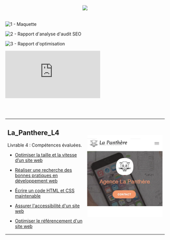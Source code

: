 # <p align="center"><a href="https://github.com/franckdun/Learning-plan_Openclassrooms"><img src="https://img.shields.io/badge/🏠-🎓%20Web developer training Openclassrooms 2022%20🎓-7986CB" width="750" ></a></p>

![ 1 - Maquette ](https://github.com/franckdun/maquette-la_panthere)

![ 2 - Rapport d'analyse d'audit SEO ](https://github.com/franckdun/Projet-4_rapport-optimisation)

![ 3 - Rapport d'optimisation ](https://github.com/franckdun/Projet-4_rapport-optimisation)

![ 4 - Site Agence web design La Panthère ](https://franckdun.github.io/La_Panthere_L4/la_panthere_agence_web_design.html)

<!-- presentation -->
<div align="center">
  <table>
	<tr>
	   <td width="50%">
	   <h2>La_Panthere_L4</h2>
     <p>Livrable 4 : Compétences évaluées.</p>
     
* [Optimiser la taille et la vitesse d’un site web](https://franckdun.github.io/La_Panthere_L4/la_panthere_agence_web_design.html)
	
* [Réaliser une recherche des bonnes pratiques en développement web](https://franckdun.github.io/La_Panthere_L4/la_panthere_agence_web_design.html)

* [Écrire un code HTML et CSS maintenable](https://franckdun.github.io/La_Panthere_L4/la_panthere_agence_web_design.html)

* [Assurer l'accessibilité d'un site web](https://franckdun.github.io/La_Panthere_L4/la_panthere_agence_web_design.html)

* [Optimiser le référencement d'un site web](https://franckdun.github.io/La_Panthere_L4/la_panthere_agence_web_design.html)
	   </td>  
	     <td width="50%">

[![img contact](https://github.com/franckdun/La_Panthere_L4/blob/main/img/readme-1.webp)](https://franckdun.github.io/La_Panthere_L4/la_panthere_agence_web_design.html)
	   </td>  
	 </tr>
 </table>
</div>
